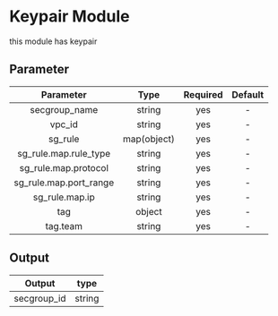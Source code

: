 # Keypair Module
this module has keypair

## Parameter

| Parameter | Type | Required | Default |
| :---: | :---: | :---: | :---: |
| secgroup_name  | string | yes | - |
| vpc_id  | string | yes | - |
| sg_rule  | map(object) | yes | - |
| sg_rule.map.rule_type  | string | yes | - |
| sg_rule.map.protocol  | string | yes | - |
| sg_rule.map.port_range  | string | yes | - |
| sg_rule.map.ip  | string | yes | - |
| tag  | object | yes | - |
| tag.team | string | yes | - |

## Output

| Output | type |
| :---: | :---: |
| secgroup_id | string |
